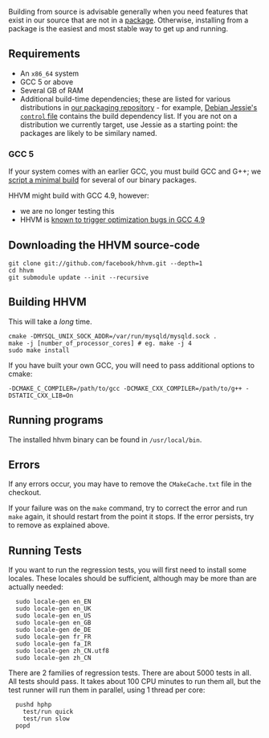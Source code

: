 Building from source is advisable generally when you need features that exist in our source that are not in a [package](http://beta.docs.hhvm.com/hhvm/installation/introduction#prebuilt-packages). Otherwise, installing from a package is the easiest and most stable way to get up and running.

## Requirements

 - An `x86_64` system
 - GCC 5 or above
 - Several GB of RAM
 - Additional build-time dependencies; these are listed for various distributions in [our packaging repository](https://github.com/hhvm/packaging/) - for example,
   [Debian Jessie's `control` file](https://github.com/hhvm/packaging/blob/master/debian-8-jessie/debian/control) contains the build dependency list. If you are not
   on a distribution we currently target, use Jessie as a starting point: the packages are likely to be similary named.

### GCC 5

If your system comes with an earlier GCC, you must build GCC and G++; we [script a minimal build](https://github.com/hhvm/packaging/blob/master/build-deps/build-gcc) for
several of our binary packages.

HHVM might build with GCC 4.9, however:
 - we are no longer testing this
 - HHVM is [known to trigger optimization bugs in GCC 4.9](https://github.com/facebook/hhvm/issues/8011)

## Downloading the HHVM source-code

```
git clone git://github.com/facebook/hhvm.git --depth=1
cd hhvm
git submodule update --init --recursive
```

## Building HHVM

This will take a *long* time.

```
cmake -DMYSQL_UNIX_SOCK_ADDR=/var/run/mysqld/mysqld.sock .
make -j [number_of_processor_cores] # eg. make -j 4
sudo make install
```

If you have built your own GCC, you will need to pass additional options to cmake:

```
-DCMAKE_C_COMPILER=/path/to/gcc -DCMAKE_CXX_COMPILER=/path/to/g++ -DSTATIC_CXX_LIB=On
```

## Running programs

The installed hhvm binary can be found in `/usr/local/bin`.

## Errors

If any errors occur, you may have to remove the `CMakeCache.txt` file in the checkout.

If your failure was on the `make` command, try to correct the error and run `make` again, it should restart from the point it stops. If the error persists, try to remove as explained above.

## Running Tests

If you want to run the regression tests, you will first need to install some locales.  These locales should be sufficient, although may be more than are actually needed:

```
  sudo locale-gen en_EN
  sudo locale-gen en_UK
  sudo locale-gen en_US
  sudo locale-gen en_GB
  sudo locale-gen de_DE
  sudo locale-gen fr_FR
  sudo locale-gen fa_IR
  sudo locale-gen zh_CN.utf8
  sudo locale-gen zh_CN
```

There are 2 families of regression tests. There are about 5000 tests in all. All tests should pass. It takes about 100 CPU minutes to run them all, but the test runner will run them in parallel, using 1 thread per core:

```
  pushd hphp
    test/run quick
    test/run slow
  popd
```
